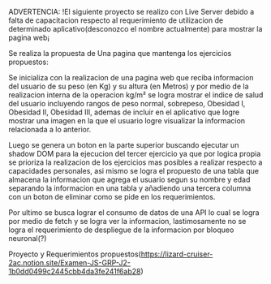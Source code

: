 ADVERTENCIA:
!El siguiente proyecto se realizo con Live Server debido a falta de capacitacion respecto al requerimiento de utilizacion de determinado aplicativo(desconozco el nombre actualmente) para mostrar la pagina web¡

Se realiza la propuesta de Una pagina que mantenga los ejercicios propuestos:

Se inicializa con la realizacion de una pagina web que reciba informacion del usuario de su peso (en Kg) y su altura (en Metros) y por medio de la realizacion interna de la operacion kg/m² se logra mostrar el indice de salud del usuario
incluyendo rangos de peso normal, sobrepeso, Obesidad I, Obesidad II, Obesidad III, ademas de incluir en el aplicativo que logre mostrar una imagen en la que el usuario logre visualizar la informacion relacionada a lo anterior.

Luego se genera un boton en la parte superior buscando ejecutar un shadow DOM para la ejecucion del tercer ejercicio ya que por logica propia se prioriza la realizacion de los ejercicios mas posibles a realizar respecto a capacidades personales,
asi mismo se logra el propuesto de una tabla que almacena la informacion que agrega el usuario segun su nombre y edad separando la informacion en una tabla y añadiendo una tercera columna con un boton de eliminar como se pide en los requerimientos.

Por ultimo se busca lograr el consumo de datos de una API lo cual se logra por medio de fetch y se logra ver la informacion, lastimosamente no se logra el requerimiento de despliegue de la informacion por bloqueo neuronal(?)

Proyecto y Requerimientos propuestos(https://lizard-cruiser-2ac.notion.site/Examen-JS-GRP-J2-1b0dd0499c2445cbb4da3fe241f6ab28)
